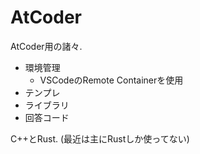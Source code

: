 # AtCoder

AtCoder用の諸々.

* 環境管理
  * VSCodeのRemote Containerを使用
* テンプレ
* ライブラリ
* 回答コード

C++とRust. (最近は主にRustしか使ってない)